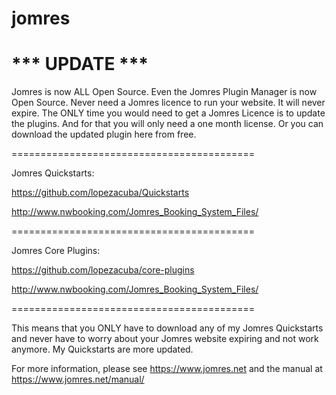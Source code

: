 # jomres

# *** UPDATE ***
Jomres is now ALL Open Source. Even the Jomres Plugin Manager is now Open Source. Never need a Jomres licence to run your website. It will never expire. The ONLY time you would need to get a Jomres Licence is to update the plugins. And for that you will only need a one month license. Or you can download the updated plugin here from free.

==========================================

Jomres Quickstarts:

https://github.com/lopezacuba/Quickstarts

http://www.nwbooking.com/Jomres_Booking_System_Files/

==========================================

Jomres Core Plugins:

https://github.com/lopezacuba/core-plugins

http://www.nwbooking.com/Jomres_Booking_System_Files/

==========================================

This means that you ONLY have to download any of my Jomres Quickstarts and never have to worry about your Jomres website expiring and not work anymore. My Quickstarts are more updated.

For more information, please see https://www.jomres.net and the manual at https://www.jomres.net/manual/
